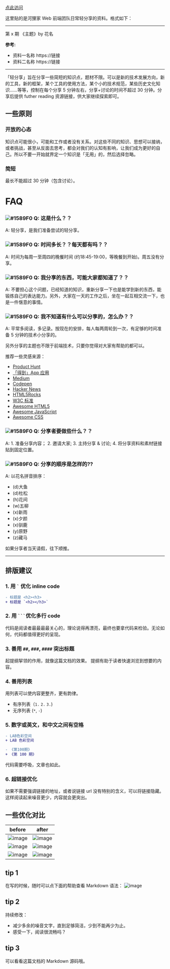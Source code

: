 [点此访问](https://github.com/helijia-web/micro_conf/issues)



这里贴的是河狸家 Web 前端团队日常轻分享的资料。格式如下：


----

第 x 期 《主题》by 花名

**参考:**

* 资料一名称 https://链接
* 资料二名称 https://链接




----

「轻分享」旨在分享一些简短的知识点，题材不限。可以是新的技术发展方向，新的工具，新的框架，某个工具的使用方法，某个小的技术规范，某些历史文化知识……等等，控制在每个分享 5 分钟左右，分享+讨论的时间不超过 30 分钟。分享后提供 futher reading 资源链接，供大家继续探索即可。

## 一些原则

### 开放的心态

知识点可能很小，可能和工作或者没有关系。对这些不同的知识、思想可以接纳，或者挑战，甚至从反面去思考，都会对我们的认知有影响，让我们成为更好的自己。所以不要一开始就界定一个知识是「无用」的，然后选择忽略。

### 简短

最长不能超过 30 分钟（包含讨论）。

# FAQ

### ![#1589F0](https://placehold.it/15/1589F0/000000?text=+) Q: 这是什么？？
A: 轻分享，是我们准备尝试的轻分享。

### ![#1589F0](https://placehold.it/15/1589F0/000000?text=+) Q: 时间多长？？每天都有吗？？
A: 时间为每周一至周四的晚餐时间 (约18:45-19:00，等晚餐到开始)。周五没有分享。

### ![#1589F0](https://placehold.it/15/1589F0/000000?text=+) Q: 我分享的东西，可能大家都知道了？？
A: 不要担心这个问题，已经知道的知识，重新分享一下也是能学到新的东西，能锻炼自己的表达能力。另外，大家在一天的工作之后，坐在一起互相交流一下，也是一件惬意的事情。

### ![#1589F0](https://placehold.it/15/1589F0/000000?text=+) Q: 我不知道有什么可以分享的，怎么办？？
A: 平常多阅读，多记录。按现在的安排，每人每两周轮到一次，有足够的时间准备 5 分钟的技术小分享的。  

另外分享的主题也不限于前端技术，只要你觉得对大家有帮助的都可以。

推荐一些灵感来源：

* [Product Hunt](https://www.producthunt.com/)
* [「得到」App 应用](https://www.igetget.com/)
* [Medium](https://medium.com/)
* [Codepen](http://codepen.io/)
* [Hacker News](https://news.ycombinator.com/)
* [HTML5Rocks](https://www.html5rocks.com)
* [W3C 标准](https://www.w3.org/standards/)
* [Awesome HTML5](https://github.com/diegocard/awesome-html5)
* [Awesome JavaScript](https://github.com/sorrycc/awesome-javascript)
* [Awesome CSS](https://github.com/sotayamashita/awesome-css)


### ![#1589F0](https://placehold.it/15/1589F0/000000?text=+) Q: 分享者要做些什么？？
A: 1. 准备分享内容； 2. 邀请大家;  3. 主持分享 & 讨论; 4. 将分享资料和素材链接贴到固定位置。

### ![#1589F0](https://placehold.it/15/1589F0/000000?text=+) Q: 分享的顺序是怎样的??
A: 以花名拼音排序：

- (d)大鱼
- (d)杜松
- (h)花间
- (w)五柳
- (x)新雨
- (x)夕颜
- (x)驯鹿
- (y)原野
- (z)藏马

如果分享者当天请假，往下顺推。

-----

## 排版建议

### 1. 用 <code>`</code> 优化 inline code

```diff
- 标题是 <h2><h3>
+ 标题是 `<h2></h3>`
```

### 2. 用 ` ``` `优化多行 code
代码是阅读者最最最最关心的，理论说得再漂亮，最终也要拿代码来检验。无论如何，代码都值得更好的呈现。

### 3. 善用 `##`, `###`, `####` 突出标题
起提纲挈领的作用，就像这篇文档的效果。
提纲有助于读者快速浏览到想要的内容。

### 4. 善用列表
用列表可以使内容更整齐，更有韵律。

* 有序列表（`1.` `2.` `3.`) 
* 无序列表 (`*`, `-`) 

### 5. 数字或英文，和中文之间有空格

```diff
- LAB色彩空间
+ LAB 色彩空间

- 《第100期》
+ 《第 100 期》
```

<Warning>代码需要呼吸，文章也如此。</Warning>

### 6. 超链接优化
如果不需要强调链接的地址，或者说链接 url 没有特别的含义，可以将链接隐藏。这样阅读起来噪音更少，内容就会更突出。

## 一些优化对比




before | after
------ | -----
![image](https://user-images.githubusercontent.com/43009/28095003-982ac370-66d2-11e7-8dd4-024bed76df58.png) | ![image](https://user-images.githubusercontent.com/43009/28095060-e2b13f28-66d2-11e7-8ee7-86fa2fdaedf3.png)
![image](https://user-images.githubusercontent.com/43009/28094711-c973d4e6-66d0-11e7-9788-17624fad2f0e.png) | ![image](https://user-images.githubusercontent.com/43009/28095082-097d7824-66d3-11e7-95c0-c6d749a53f94.png)
![image](https://user-images.githubusercontent.com/43009/28095106-2d5fb72a-66d3-11e7-8d5d-f7f329bc2ab0.png) | ![image](https://user-images.githubusercontent.com/43009/28095111-348cd38e-66d3-11e7-83e2-5a1a1183a69d.png)


## tip 1
在写的时候，随时可以点下面的帮助查看 Markdown 语法：
![image](https://user-images.githubusercontent.com/43009/28095420-f1c11de2-66d4-11e7-9fe4-1a27b4022fb8.png)

## tip 2
持续修改：

* 减少多余的噪音文字，直到足够简洁，少到不能再少为止。
* 感受一下，阅读很流畅吗？

## tip 3
可以看看这篇文档的 Markdown 源码哦。






